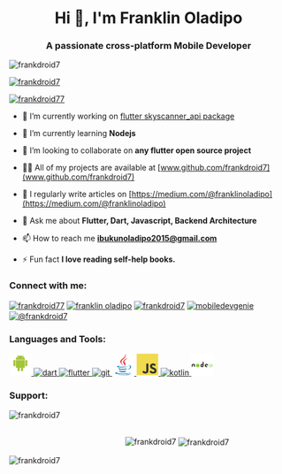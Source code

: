 <h1 align="center">Hi 👋, I'm Franklin Oladipo</h1>
<h3 align="center">A passionate cross-platform Mobile Developer</h3>

<p align="left"> <img src="https://komarev.com/ghpvc/?username=frankdroid7&label=Profile%20views&color=0e75b6&style=flat" alt="frankdroid7" /> </p>

<p align="left"> <a href="https://github.com/ryo-ma/github-profile-trophy"><img src="https://github-profile-trophy.vercel.app/?username=frankdroid7" alt="frankdroid7" /></a> </p>

<p align="left"> <a href="https://twitter.com/frankdroid77" target="blank"><img src="https://img.shields.io/twitter/follow/frankdroid77?logo=twitter&style=for-the-badge" alt="frankdroid77" /></a> </p>

- 🔭 I’m currently working on [flutter skyscanner_api package](https://github.com/Frankdroid7/skyscanner_api)

- 🌱 I’m currently learning **Nodejs**

- 👯 I’m looking to collaborate on **any flutter open source project**

- 👨‍💻 All of my projects are available at [www.github.com/frankdroid7](www.github.com/frankdroid7)

- 📝 I regularly write articles on [https://medium.com/@franklinoladipo](https://medium.com/@franklinoladipo)

- 💬 Ask me about **Flutter, Dart, Javascript, Backend Architecture**

- 📫 How to reach me **ibukunoladipo2015@gmail.com**

- ⚡ Fun fact **I love reading self-help books.**

<h3 align="left">Connect with me:</h3>
<p align="left">
<a href="https://twitter.com/frankdroid77" target="blank"><img align="center" src="https://raw.githubusercontent.com/rahuldkjain/github-profile-readme-generator/master/src/images/icons/Social/twitter.svg" alt="frankdroid77" height="30" width="40" /></a>
<a href="https://linkedin.com/in/franklin oladipo" target="blank"><img align="center" src="https://raw.githubusercontent.com/rahuldkjain/github-profile-readme-generator/master/src/images/icons/Social/linked-in-alt.svg" alt="franklin oladipo" height="30" width="40" /></a>
<a href="https://stackoverflow.com/users/frankdroid7" target="blank"><img align="center" src="https://raw.githubusercontent.com/rahuldkjain/github-profile-readme-generator/master/src/images/icons/Social/stack-overflow.svg" alt="frankdroid7" height="30" width="40" /></a>
<a href="https://instagram.com/mobiledevgenie" target="blank"><img align="center" src="https://raw.githubusercontent.com/rahuldkjain/github-profile-readme-generator/master/src/images/icons/Social/instagram.svg" alt="mobiledevgenie" height="30" width="40" /></a>
<a href="https://medium.com/@frankdroid7" target="blank"><img align="center" src="https://raw.githubusercontent.com/rahuldkjain/github-profile-readme-generator/master/src/images/icons/Social/medium.svg" alt="@frankdroid7" height="30" width="40" /></a>
</p>

<h3 align="left">Languages and Tools:</h3>

<p align="left"> <a href="https://developer.android.com" target="_blank" rel="noreferrer"> <img src="https://raw.githubusercontent.com/devicons/devicon/master/icons/android/android-original-wordmark.svg" alt="android" width="40" height="40"/> </a> <a href="https://dart.dev" target="_blank" rel="noreferrer"> <img src="https://www.vectorlogo.zone/logos/dartlang/dartlang-icon.svg" alt="dart" width="40" height="40"/> </a> <a href="https://flutter.dev" target="_blank" rel="noreferrer"> <img src="https://www.vectorlogo.zone/logos/flutterio/flutterio-icon.svg" alt="flutter" width="40" height="40"/> </a> <a href="https://git-scm.com/" target="_blank" rel="noreferrer"> <img src="https://www.vectorlogo.zone/logos/git-scm/git-scm-icon.svg" alt="git" width="40" height="40"/> </a> <a href="https://www.java.com" target="_blank" rel="noreferrer"> <img src="https://raw.githubusercontent.com/devicons/devicon/master/icons/java/java-original.svg" alt="java" width="40" height="40"/> </a> <a href="https://developer.mozilla.org/en-US/docs/Web/JavaScript" target="_blank" rel="noreferrer"> <img src="https://raw.githubusercontent.com/devicons/devicon/master/icons/javascript/javascript-original.svg" alt="javascript" width="40" height="40"/> </a> <a href="https://kotlinlang.org" target="_blank" rel="noreferrer"> <img src="https://www.vectorlogo.zone/logos/kotlinlang/kotlinlang-icon.svg" alt="kotlin" width="40" height="40"/> </a> <a href="https://nodejs.org" target="_blank" rel="noreferrer"> <img src="https://raw.githubusercontent.com/devicons/devicon/master/icons/nodejs/nodejs-original-wordmark.svg" alt="nodejs" width="40" height="40"/> </a> </p>

<h3 align="left">Support:</h3>
<p><a href="https://www.buymeacoffee.com/frankdroid7"> <img align="left" src="https://cdn.buymeacoffee.com/buttons/v2/default-yellow.png" height="50" width="210" alt="frankdroid7" /></a></p><br><br>

<p><img align="left" src="https://github-readme-stats.vercel.app/api/top-langs?username=frankdroid7&show_icons=true&locale=en&layout=compact" alt="frankdroid7" /></p>

<p>&nbsp;<img align="center" src="https://github-readme-stats.vercel.app/api?username=frankdroid7&show_icons=true&locale=en" alt="frankdroid7" /></p>

<p><img align="center" src="https://github-readme-streak-stats.herokuapp.com/?user=frankdroid7&" alt="frankdroid7" /></p>
